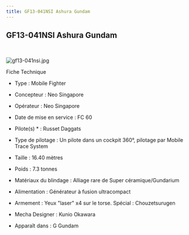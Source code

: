 ```yaml
---
title: GF13-041NSI Ashura Gundam
---
```


GF13-041NSI Ashura Gundam
-------------------------

 


![gf13-041nsi.jpg](/images/stories/saga/ggundam/images/mechas/gf13-041nsi.jpg)


Fiche Technique   
- Type : Mobile Fighter  
- Concepteur : Neo Singapore  
- Opérateur : Neo Singapore  
- Date de mise en service : FC 60  
- Pilote(s) * : Russet Daggats  
- Type de pilotage : Un pilote dans un cockpit 360°, pilotage par Mobile Trace System  
- Taille : 16.40 mètres  
- Poids : 7.3 tonnes  
- Matériaux du blindage : Alliage rare de Super céramique/Gundarium  
- Alimentation : Générateur à fusion ultracompact  
- Armement : Yeux "laser" x4 sur le torse. Spécial : Chouzetsurugen  
  
  
- Mecha Designer : Kunio Okawara  
- Apparaît dans : G Gundam

